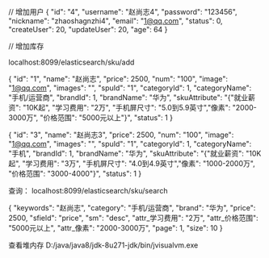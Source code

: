 
// 增加用户
{
"id": "4",
"username": "赵尚志4",
"password": "123456",
"nickname": "zhaoshagnzhi4",
"email": "1@qq.com",
"status": 0,
"createUser": 20,
"updateUser": 20,
"age": 64
}


// 增加库存

localhost:8099/elasticsearch/sku/add



{
"id": "1",
"name": "赵尚志",
"price": 2500,
"num": "100",
"image": "1@qq.com",
"images": "",
"spuId": "1",
"categoryId": 1,
"categoryName": "手机/运营商",
"brandId": 1,
"brandName": "华为",
"skuAttribute":  "{\"就业薪资\": \"10K起\", \"学习费用\": \"2万\",  \"手机屏尺寸\": \"5.0到5.9英寸\",\"像素\": \"2000-3000万\",   \"价格范围\": \"5000元以上\"}",
"status": 1
}


{
"id": "3",
"name": "赵尚志3",
"price": 2500,
"num": "100",
"image": "1@qq.com",
"images": "",
"spuId": "1",
"categoryId": 1,
"categoryName": "手机",
"brandId": 1,
"brandName": "华为",
"skuAttribute":  "{\"就业薪资\": \"10K起\", \"学习费用\": \"3万\",  \"手机屏尺寸\": \"4.0到4.9英寸\",\"像素\": \"1000-2000万\",   \"价格范围\": \"3000-4000\"}",
"status": 1
}

查询：
localhost:8099/elasticsearch/sku/search

{
"keywords": "赵尚志",
"category": "手机/运营商",
"brand": "华为",
"price": 2500,
"sfield": "price",
"sm": "desc",
"attr_学习费用": "2万",
"attr_价格范围": "5000元以上",
"attr_像素": "2000-3000万",
"page": 1,
"size": 10
}

查看堆内存
D:/java/java8/jdk-8u271-jdk/bin/jvisualvm.exe
